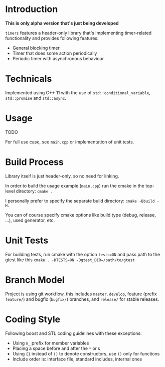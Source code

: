 # Introduction
**This is only alpha version that's just being developed**

`timers` features a header-only library that's implementing timer-related functionality and provides following features:
* General blocking timer
* Timer that does some action periodically
* Periodic timer with asynchronous behaviour

# Technicals
Implemented using C++ 11 with the use of `std::conditional_variable`, `std::promise` and `std::async`.

# Usage
TODO

For full use case, see `main.cpp` or implementation of unit tests.

# Build Process
Library itself is just header-only, so no need for linking.

In order to build the usage example (`main.cpp`) run the cmake in the top-level directory: `cmake .`

I personally prefer to specify the separate build directory: `cmake -Bbuild -H.`

You can of course specify cmake options like build type (debug, release, ...), used generator, etc.

# Unit Tests
For building tests, run cmake with the option `tests=ON` and pass path to the gtest like this
`cmake . -DTESTS=ON -Dgtest_DIR=/path/to/gtest`

# Branch Model
Project is using git workflow, this includes `master`, `develop`, feature (prefix `feature/`) and bugfix (`bugfix/`) branches, and `release/` for stable releases. 

# Coding Style
Following boost and STL coding guidelines with these exceptions:
* Using `m_` prefix for member variables
* Placing a space before and after the `*` or `&`
* Using `{}` instead of `()` to denote constructors, use `()` only for functions
* Include order is: interface file, standard includes, internal ones
